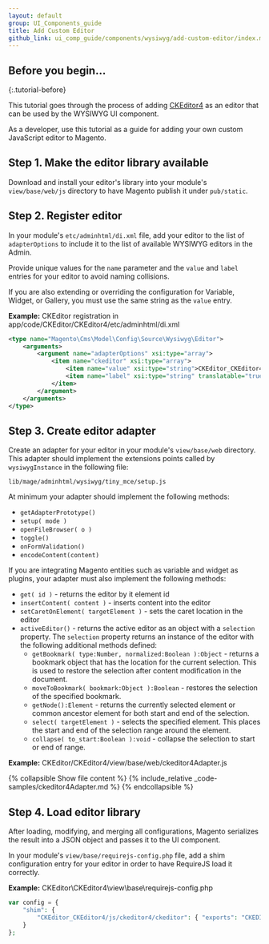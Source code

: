 ```yaml
---
layout: default
group: UI_Components_guide
title: Add Custom Editor
github_link: ui_comp_guide/components/wysiwyg/add-custom-editor/index.md
---
```


## Before you begin...
{:.tutorial-before}

This tutorial goes through the process of adding [CKEditor4] as an editor that can be used by the WYSIWYG UI component.

As a developer, use this tutorial as a guide for adding your own custom JavaScript editor to Magento.

## Step 1. Make the editor library available

Download and install your editor's library into your module's `view/base/web/js` directory to have Magento publish it under `pub/static`.

## Step 2. Register editor

In your module's `etc/adminhtml/di.xml` file, add your editor to the list of `adapterOptions` to include it to the list of available WYSIWYG editors in the Admin.

Provide unique values for the `name` parameter and the `value` and `label` entries for your editor to avoid naming collisions.

If you are also extending or overriding the configuration for Variable, Widget, or Gallery, you must use the same string as the `value` entry.

**Example:** CKEditor registration in app/code/CKEditor/CKEditor4/etc/adminhtml/di.xml

``` xml
<type name="Magento\Cms\Model\Config\Source\Wysiwyg\Editor">
    <arguments>
        <argument name="adapterOptions" xsi:type="array">
            <item name="ckeditor" xsi:type="array">
                <item name="value" xsi:type="string">CKEditor_CKEditor4/ckeditor4Adapter</item>
                <item name="label" xsi:type="string" translatable="true">ckeditor</item>
            </item>
        </argument>
    </arguments>
</type>
```

## Step 3. Create editor adapter

Create an adapter for your editor in your module's `view/base/web` directory.
This adapter should implement the extensions points called by `wysiwygInstance` in the following file:

`lib/mage/adminhtml/wysiwyg/tiny_mce/setup.js`

At minimum your adapter should implement the following methods:

* `getAdapterPrototype()`
* `setup( mode )`
* `openFileBrowser( o )`
* `toggle()`
* `onFormValidation()`
* `encodeContent(content)`

If you are integrating Magento entities such as variable and widget as plugins, your adapter must also implement the following methods:

* `get( id )` - returns the editor by it element id
* `insertContent( content )` - inserts content into the editor
* `setCaretOnElement( targetElement )` - sets the caret location in the editor
* `activeEditor()` - returns the active editor as an object with a `selection` property.
  The `selection` property returns an instance of the editor with the following additional methods defined:
  * `getBookmark( type:Number, normalized:Boolean ):Object` - returns a bookmark object that has the location for the current selection.
    This is used to restore the selection after content modification in the document.
  * `moveToBookmark( bookmark:Object ):Boolean` - restores the selection of the specified bookmark.
  * `getNode():Element` - returns the currently selected element or common ancestor element for both start and end of the selection.
  * `select( targetElement )` - selects the specified element.
    This places the start and end of the selection range around the element.
  * `collapse( to_start:Boolean ):void` - collapse the selection to start or end of range.

**Example:** CKEditor/CKEditor4/view/base/web/ckeditor4Adapter.js

{% collapsible Show file content %}
{% include_relative _code-samples/ckeditor4Adapter.md %}
{% endcollapsible %}

## Step 4. Load editor library

After loading, modifying, and merging all configurations, Magento serializes the result into a JSON object and passes it to the UI component.

In your module's `view/base/requirejs-config.php` file, add a shim configuration entry for your editor in order to have RequireJS load it correctly.

**Example:** CKEditor\CKEditor4\view\base\requirejs-config.php

``` php
var config = {
    "shim": {
        "CKEditor_CKEditor4/js/ckeditor4/ckeditor": { "exports": "CKEDITOR" }
    }
};
```
[CKEditor4]: https://ckeditor.com/ckeditor-4/
